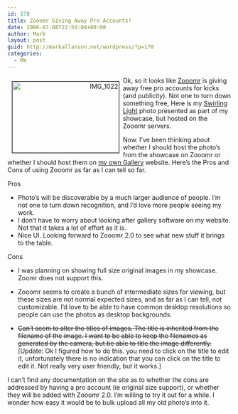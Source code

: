 ```yaml
---
id: 178
title: Zooomr Giving Away Pro Accounts?
date: 2006-07-08T22:54:04+00:00
author: Mark
layout: post
guid: http://markallanson.net/wordpress/?p=178
categories:
  - Me
---
```

<div style="margin: 10px; width: 240px; text-align: right; float: left">
  <a title="Zooomr :: Photo Sharing" href="http://beta.zooomr.com/photos/MarkAllanson/69775/"><img width="240" height="160" border="0" alt="IMG_1022" style="border: 1px solid #000000" src="http://static.zooomr.com/images/4534e4cfa6d7011beb56634fad36228713814c0d.jpg" /></a>
</div>

Ok, so it looks like [Zooomr](http://zooomr.com/ "Zooomr") is giving away free pro accounts for kicks (and publicity). Not one to turn down something free, Here is my [Swirling Light](http://markallanson.net/wordpress/?p=177 "Swirling Light") photo presented as part of my showcase, but hosted on the Zooomr servers.

Now. I&#8217;ve been thinking about whether I should host the photo&#8217;s from the showcase on Zooomr or whether I should host them on [my own Gallery](http://markallanson.net/gallery "My Gallery") website. Here&#8217;s the Pros and Cons of using Zooomr as far as I can tell so far.

<p style="clear: both">
  Pros
</p>

  * Photo&#8217;s will be discoverable by a much larger audience of people. I&#8217;m not one to turn down recognition, and I&#8217;d love more people seeing my work.
  * I don&#8217;t have to worry about looking after gallery software on my website. Not that it takes a lot of effort as it is.
  * Nice UI. Looking forward to Zooomr 2.0 to see what new stuff it brings to the table.

Cons

  * I was planning on showing full size original images in my showcase. Zoomr does not support this.
  * Zooomr seems to create a bunch of intermediate sizes for viewing, but these sizes are not normal expected sizes, and as far as I can tell, not customizable. I&#8217;d love to be able to have common desktop resolutions so people can use the photos as desktop backgrounds.
  * <strike>Can&#8217;t seem to alter the titles of images. The title is inherited from the filename of the image. I want to be able to keep the filenames as generated by the camera, but be able to title the image differently.</strike> [Update: Ok I figured how to do this. you need to click on the title to edit it, unfortunately there is no indication that you can click on the title to edit it. Not really very user friendly, but it works.]<strike>
  
    </strike>

I can&#8217;t find any documentation on the site as to whether the cons are addressed by having a pro account (ie original size support), or whether they will be added with Zooomr 2.0. I&#8217;m willing to try it out for a while. I wonder how easy it would be to bulk upload all my old photo&#8217;s into it.